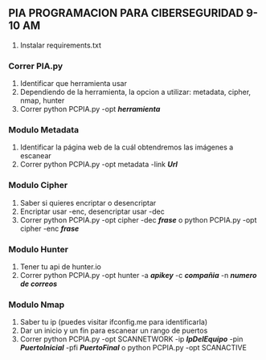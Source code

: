 ## PIA PROGRAMACION PARA CIBERSEGURIDAD 9-10 AM

1. Instalar requirements.txt

### Correr PIA.py

1. Identificar que herramienta usar
2. Dependiendo de la herramienta, la opcion a utilizar: metadata, cipher, nmap, hunter
3. Correr python PCPIA.py -opt ___herramienta___

### Modulo Metadata

1. Identificar la página web de la cuál obtendremos las imágenes a escanear
2. Correr python PCPIA.py -opt metadata -link ___Url___

### Modulo Cipher

1. Saber si quieres encriptar o desencriptar
2. Encriptar usar -enc, desencriptar usar -dec
3. Correr python PCPIA.py -opt cipher -dec ___frase___ o python PCPIA.py -opt cipher -enc ___frase___

### Modulo Hunter

1. Tener tu api de hunter.io
2. Correr python PCPIA.py -opt hunter -a ___apikey___ -c ___compañia___ -n ___numero de correos___

### Modulo Nmap

1. Saber tu ip (puedes visitar ifconfig.me para identificarla)
2. Dar un inicio y un fin para escanear un rango de puertos
3. Correr python PCPIA.py -opt SCANNETWORK -ip ___IpDelEquipo___ -pin ___PuertoInicial___ -pfi ___PuertoFinal___ o python PCPIA.py -opt SCANACTIVE
